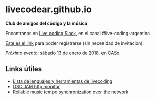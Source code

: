 # livecodear.github.io

**Club de amigos del código y la música**

Encontranos en [Live coding Slack](https://livecode.slack.com/messages/live-coding-argentina),
en el canal #live-coding-argentina

[Este es el link](http://live-code-slack.herokuapp.com) para poder registrarse
(sin necesidad de invitacion):

*Próximo evento*: sábado 13 de enero de 2018, en CASo.

## Links útiles

* [Lista de lenguajes y herramientas de livecoding](https://github.com/lvm/awesome-livecoding)
* [OSC JAM http monitor](https://github.com/sonidosmutantes/osc-party)
* [Reliable music tempo synchronization over the network](https://github.com/munshkr/temposyncd)
